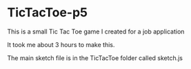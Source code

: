 # TicTacToe-p5
This is a small Tic Tac Toe game I created for a job application

It took me about 3 hours to make this.

The main sketch file is in the TicTacToe folder called sketch.js
